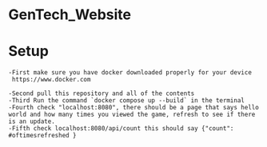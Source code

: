 # GenTech_Website

# Setup
    -First make sure you have docker downloaded properly for your device
     https://www.docker.com
     
    -Second pull this repository and all of the contents
    -Third Run the command `docker compose up --build` in the terminal
    -Fourth check "localhost:8080", there should be a page that says hello world and how many times you viewed the game, refresh to see if there is an update. 
    -Fifth check localhost:8080/api/count this should say {"count": #oftimesrefreshed }



